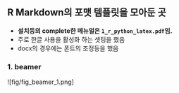 ## R Markdown의 포맷 템플릿을 모아둔 곳

+ **설치등의 complete한 메뉴얼은 `1_r_python_latex.pdf`임.**
+ 주로 한글 사용을 활성화 하는 셋팅을 했음
+ docx의 경우에는 폰트의 조정등을 했음

### 1. beamer

![fig/fig_beamer_1.png]
